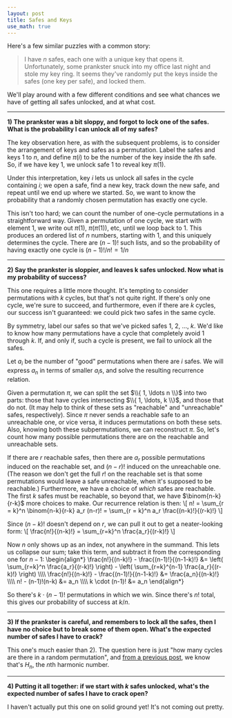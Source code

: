 ```yaml
---
layout: post
title: Safes and Keys
use_math: true
---
```


Here's a few similar puzzles with a common story:

> I have *n* safes, each one with a unique key that opens it. Unfortunately, some prankster snuck into my office last night and stole my key ring. It seems they've randomly put the keys inside the safes (one key per safe), and locked them.

We'll play around with a few different conditions and see what chances we have of getting all safes unlocked, and at what cost.

<!--more-->
---

**1) The prankster was a bit sloppy, and forgot to lock one of the safes. What is the probability I can unlock all of my safes?**

The key observation here, as with the subsequent problems, is to consider the arrangement of keys and safes as a permutation. Label the safes and keys $1$ to $n$, and define $\pi(i)$ to be the number of the key inside the $i$th safe. So, if we have key $1$, we unlock safe $1$ to reveal key $\pi(1)$.

Under this interpretation, key $i$ lets us unlock all safes in the cycle containing $i$; we open a safe, find a new key, track down the new safe, and repeat until we end up where we started. So, we want to know the probability that a randomly chosen permutation has exactly one cycle.

This isn't too hard; we can count the number of one-cycle permutations in a straightforward way. Given a permutation of one cycle, we start with element $1$, we write out $\pi(1)$, $\pi(\pi(1))$, etc, until we loop back to $1$. This produces an ordered list of $n$ numbers, starting with $1$, and this uniquely determines the cycle. There are $(n-1)!$ such lists, and so the probability of having exactly one cycle is $(n-1)!/n! = 1/n$

---

**2) Say the prankster is sloppier, and leaves k safes unlocked. Now what is my probability of success?**

This one requires a little more thought. It's tempting to consider permutations with $k$ cycles, but that's not quite right. If there's only one cycle, we're sure to succeed, and furthermore, even if there are $k$ cycles, our success isn't guaranteed: we could pick two safes in the same cycle.

By symmetry, label our safes so that we've picked safes $1$, $2$, ..., $k$. We'd like to know how many permutations have a cycle that completely avoid $1$ through $k$. If, and only if, such a cycle is present, we fail to unlock all the safes.

Let $a_i$ be the number of "good" permutations when there are $i$ safes. We will express $a_n$ in terms of smaller $a_i$s, and solve the resulting recurrence relation.

Given a permutation $\pi$, we can split the set $\\{ 1, \ldots n \\}$ into two parts: those that have cycles intersecting $\\{ 1, \ldots, k \\}$, and those that do not. (It may help to think of these sets as "reachable" and "unreachable" safes, respectively). Since $\pi$ never sends a reachable safe to an unreachable one, or vice versa, it induces permutations on both these sets. Also, knowing both these subpermutations, we can reconstruct $\pi$. So, let's count how many possible permutations there are on the reachable and unreachable sets.

If there are $r$ reachable safes, then there are $a_r$ possible permutations induced on the reachable set, and $(n-r)!$ induced on the unreachable one. (The reason we don't get the full $r!$ on the reachable set is that some permutations would leave a safe unreachable, when it's supposed to be reachable.) Furthermore, we have a choice of *which* safes are reachable. The first $k$ safes must be reachable, so beyond that, we have $\binom{n-k}{r-k}$ more choices to make. Our recurrence relation is then:
\\[ n! = \sum_{r = k}^n \binom{n-k}{r-k} a_r (n-r)! = \sum_{r = k}^n a_r \frac{(n-k)!}{(r-k)!} \\]

Since $(n-k)!$ doesn't depend on $r$, we can pull it out to get a neater-looking form:
\\[ \frac{n!}{(n-k)!} = \sum_{r=k}^n \frac{a_r}{(r-k)!} \\]

Now $n$ only shows up as an index, not anywhere in the summand. This lets us collapse our sum; take this term, and subtract it from the corresponding one for $n-1$:
\begin{align\*}
\frac{n!}{(n-k)!} - \frac{(n-1)!}{(n-1-k)!} &= \left( \sum_{r=k}^n \frac{a_r}{(r-k)!} \right) - \left( \sum_{r=k}^{n-1} \frac{a_r}{(r-k)!} \right) \\\\\\\\
\frac{n!}{(n-k)!} - \frac{(n-1)!}{(n-1-k)!} &= \frac{a_n}{(n-k)!} \\\\\\\\
n! - (n-1)!(n-k) &= a_n \\\\\\\\
k \cdot (n-1)! &= a_n
\end{align\*}

So there's $k \cdot (n-1)!$ permutations in which we win. Since there's $n!$ total, this gives our probability of success at $k/n$.

---

**3) If the prankster is careful, and remembers to lock all the safes, then I have no choice but to break some of them open. What's the expected number of safes I have to crack?**

This one's much easier than 2). The question here is just "how many cycles are there in a random permutation", and [from a previous post](/linearity-expectation), we know that's $H_n$, the $n$th harmonic number.

---

**4) Putting it all together: if we start with $k$ safes unlocked, what's the expected number of safes I have to crack open?**

I haven't actually put this one on solid ground yet! It's not coming out pretty.